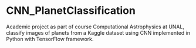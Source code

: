 # CNN_PlanetClassification
Academic project as part of course Computational Astrophysics at UNAL, classify images of planets from a Kaggle dataset using CNN implemented in Python with TensorFlow framework.
